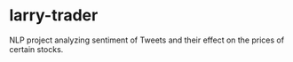 # larry-trader
NLP project analyzing sentiment of Tweets and their effect on the prices of certain stocks. 
